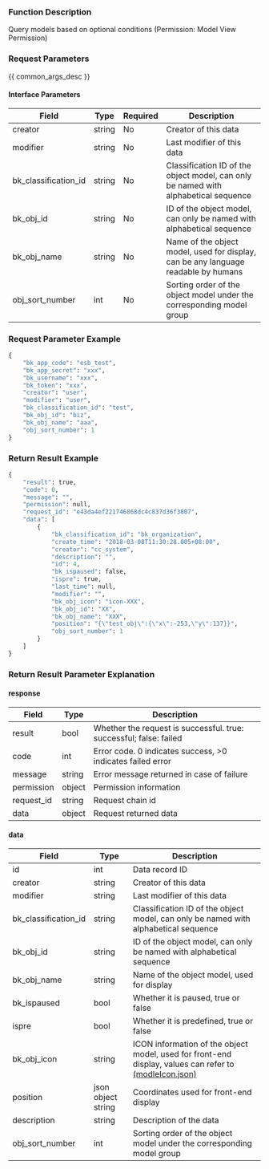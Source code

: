 ### Function Description

Query models based on optional conditions (Permission: Model View Permission)

### Request Parameters

{{ common_args_desc }}

#### Interface Parameters

| Field                | Type   | Required | Description                                                                         |
|----------------------|--------|----------|-------------------------------------------------------------------------------------|
| creator              | string | No       | Creator of this data                                                                |
| modifier             | string | No       | Last modifier of this data                                                          |
| bk_classification_id | string | No       | Classification ID of the object model, can only be named with alphabetical sequence |
| bk_obj_id            | string | No       | ID of the object model, can only be named with alphabetical sequence                |
| bk_obj_name          | string | No       | Name of the object model, used for display, can be any language readable by humans  |
| obj_sort_number      | int    | No       | Sorting order of the object model under the corresponding model group               |

### Request Parameter Example

```python
{
    "bk_app_code": "esb_test",
    "bk_app_secret": "xxx",
    "bk_username": "xxx",
    "bk_token": "xxx",
    "creator": "user",
    "modifier": "user",
    "bk_classification_id": "test",
    "bk_obj_id": "biz",
    "bk_obj_name": "aaa",
    "obj_sort_number": 1
}
```

### Return Result Example

```python
{
    "result": true,
    "code": 0,
    "message": "",
    "permission": null,
    "request_id": "e43da4ef221746868dc4c837d36f3807",
    "data": [
        {
            "bk_classification_id": "bk_organization",
            "create_time": "2018-03-08T11:30:28.005+08:00",
            "creator": "cc_system",
            "description": "",
            "id": 4,
            "bk_ispaused": false,
            "ispre": true,
            "last_time": null,
            "modifier": "",
            "bk_obj_icon": "icon-XXX",
            "bk_obj_id": "XX",
            "bk_obj_name": "XXX",
            "position": "{\"test_obj\":{\"x\":-253,\"y\":137}}",
            "obj_sort_number": 1
        }
    ]
}
```

### Return Result Parameter Explanation

#### response

| Field      | Type   | Description                                                        |
|------------|--------|--------------------------------------------------------------------|
| result     | bool   | Whether the request is successful. true: successful; false: failed |
| code       | int    | Error code. 0 indicates success, >0 indicates failed error         |
| message    | string | Error message returned in case of failure                          |
| permission | object | Permission information                                             |
| request_id | string | Request chain id                                                   |
| data       | object | Request returned data                                              |

#### data

| Field                | Type               | Description                                                                                                                                                                 |
|----------------------|--------------------|-----------------------------------------------------------------------------------------------------------------------------------------------------------------------------|
| id                   | int                | Data record ID                                                                                                                                                              |
| creator              | string             | Creator of this data                                                                                                                                                        |
| modifier             | string             | Last modifier of this data                                                                                                                                                  |
| bk_classification_id | string             | Classification ID of the object model, can only be named with alphabetical sequence                                                                                         |
| bk_obj_id            | string             | ID of the object model, can only be named with alphabetical sequence                                                                                                        |
| bk_obj_name          | string             | Name of the object model, used for display                                                                                                                                  |
| bk_ispaused          | bool               | Whether it is paused, true or false                                                                                                                                         |
| ispre                | bool               | Whether it is predefined, true or false                                                                                                                                     |
| bk_obj_icon          | string             | ICON information of the object model, used for front-end display, values can refer to [(modleIcon.json)](https://chat.openai.com/static/esb/api_docs/res/cc/modleIcon.json) |
| position             | json object string | Coordinates used for front-end display                                                                                                                                      |
| description          | string             | Description of the data                                                                                                                                                     |
| obj_sort_number      | int                | Sorting order of the object model under the corresponding model group                                                                                                       |